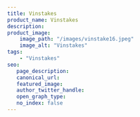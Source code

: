 ```yaml
---
title: Vinstakes
product_name: Vinstakes
description:
product_image:
    image_path: "/images/vinstake16.jpeg"
    image_alt: "Vinstakes"
tags:
    - "Vinstakes"
seo:
   page_description:
   canonical_url:
   featured_image:
   author_twitter_handle:
   open_graph_type:
   no_index: false
---
```


